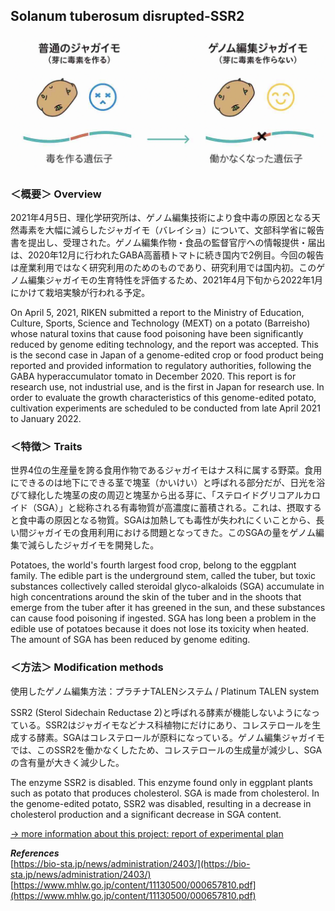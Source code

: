 ##  Solanum tuberosum disrupted-SSR2<br>

<img alt="img" src="images/1.png"><br>

### ＜概要＞ Overview<br>
2021年4月5日、理化学研究所は、ゲノム編集技術により食中毒の原因となる天然毒素を大幅に減らしたジャガイモ（バレイショ）について、文部科学省に報告書を提出し、受理された。ゲノム編集作物・食品の監督官庁への情報提供・届出は、2020年12月に行われたGABA高蓄積トマトに続き国内で2例目。今回の報告は産業利用ではなく研究利用のためのものであり、研究利用では国内初。このゲノム編集ジャガイモの生育特性を評価するため、2021年4月下旬から2022年1月にかけて栽培実験が行われる予定。<br>

On April 5, 2021, RIKEN submitted a report to the Ministry of Education, Culture, Sports, Science and Technology (MEXT) on a potato (Barreisho) whose natural toxins that cause food poisoning have been significantly reduced by genome editing technology, and the report was accepted. This is the second case in Japan of a genome-edited crop or food product being reported and provided information to regulatory authorities, following the GABA hyperaccumulator tomato in December 2020. This report is for research use, not industrial use, and is the first in Japan for research use. In order to evaluate the growth characteristics of this genome-edited potato, cultivation experiments are scheduled to be conducted from late April 2021 to January 2022.<br>


### ＜特徴＞ Traits<br>
世界4位の生産量を誇る食用作物であるジャガイモはナス科に属する野菜。食用にできるのは地下にできる茎で塊茎（かいけい）と呼ばれる部分だが、日光を浴びて緑化した塊茎の皮の周辺と塊茎から出る芽に、「ステロイドグリコアルカロイド（SGA）」と総称される有毒物質が高濃度に蓄積される。これは、摂取すると食中毒の原因となる物質。SGAは加熱しても毒性が失われにくいことから、長い間ジャガイモの食用利用における問題となってきた。このSGAの量をゲノム編集で減らしたジャガイモを開発した。<br>

Potatoes, the world's fourth largest food crop, belong to the eggplant family. The edible part is the underground stem, called the tuber, but toxic substances collectively called steroidal glyco-alkaloids (SGA) accumulate in high concentrations around the skin of the tuber and in the shoots that emerge from the tuber after it has greened in the sun, and these substances can cause food poisoning if ingested. SGA has long been a problem in the edible use of potatoes because it does not lose its toxicity when heated. The amount of SGA has been reduced by genome editing.<br>

### ＜方法＞ Modification methods<br>
使用したゲノム編集方法：プラチナTALENシステム / Platinum TALEN system<br>

SSR2 (Sterol Sidechain Reductase 2)と呼ばれる酵素が機能しないようになっている。SSR2はジャガイモなどナス科植物にだけにあり、コレステロールを生成する酵素。SGAはコレステロールが原料になっている。ゲノム編集ジャガイモでは、このSSR2を働かなくしたため、コレステロールの生成量が減少し、SGAの含有量が大きく減少した。<br>

The enzyme SSR2 is disabled. This enzyme found only in eggplant plants such as potato that produces cholesterol. SGA is made from cholesterol. In the genome-edited potato, SSR2 was disabled, resulting in a decrease in cholesterol production and a significant decrease in SGA content.<br>


[→ more information about this project: report of experimental plan](https://www.lifescience.mext.go.jp/files/pdf/n2263_01.pdf)<br>

***References***<br>
[https://bio-sta.jp/news/administration/2403/](https://bio-sta.jp/news/administration/2403/)<br>
[https://www.mhlw.go.jp/content/11130500/000657810.pdf](https://www.mhlw.go.jp/content/11130500/000657810.pdf)